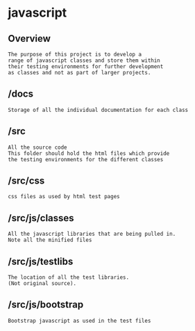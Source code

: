 # javascript #

## Overview ##
	The purpose of this project is to develop a 
	range of javascript classes and store them within
	their testing environments for further development
	as classes and not as part of larger projects.


## /docs ##
	Storage of all the individual documentation for each class


## /src ##
	All the source code
	This folder should hold the html files which provide
	the testing environments for the different classes

## /src/css ##
	css files as used by html test pages

## /src/js/classes ##
	All the javascript libraries that are being pulled in.
	Note all the minified files

## /src/js/testlibs ##
	The location of all the test libraries.
	(Not original source).

## /src/js/bootstrap ##
	Bootstrap javascript as used in the test files

